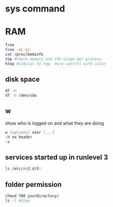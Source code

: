 # sys command

# RAM
``` bash
free
free -m[-g]
cat /proc/meminfo
top #check memory and CPU usage per process
htop #similar to top, more control with color
```

## disk space
``` bash
df -h
df -h /dev/sda
```

## w
show who is logged on and what they are doing
``` bash
w [options] user [...]
-h no header
-x
```

## services started up in runlevel 3
``` bash
ls /etc/rc3.d/S*
```
  
## folder permission
``` bash
chmod 700 yourDirectory/
ls -l #show
```

